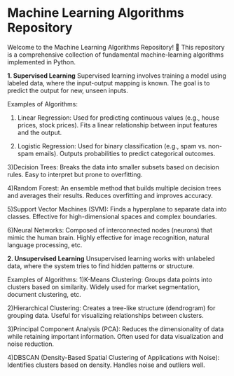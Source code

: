 # Machine Learning Algorithms Repository

Welcome to the Machine Learning Algorithms Repository! 🚀 This repository is a comprehensive collection of fundamental machine-learning algorithms implemented in Python.

**1. Supervised Learning**
Supervised learning involves training a model using labeled data, where the input-output mapping is known. The goal is to predict the output for new, unseen inputs.

Examples of Algorithms:
1) Linear Regression:
Used for predicting continuous values (e.g., house prices, stock prices).
Fits a linear relationship between input features and the output.

2) Logistic Regression:
Used for binary classification (e.g., spam vs. non-spam emails).
Outputs probabilities to predict categorical outcomes.

3)Decision Trees:
Breaks the data into smaller subsets based on decision rules.
Easy to interpret but prone to overfitting.

4)Random Forest:
An ensemble method that builds multiple decision trees and averages their results.
Reduces overfitting and improves accuracy.

5)Support Vector Machines (SVM):
Finds a hyperplane to separate data into classes.
Effective for high-dimensional spaces and complex boundaries.

6)Neural Networks:
Composed of interconnected nodes (neurons) that mimic the human brain.
Highly effective for image recognition, natural language processing, etc.

**2. Unsupervised Learning**
Unsupervised learning works with unlabeled data, where the system tries to find hidden patterns or structure.

Examples of Algorithms:
1)K-Means Clustering:
Groups data points into clusters based on similarity.
Widely used for market segmentation, document clustering, etc.

2)Hierarchical Clustering:
Creates a tree-like structure (dendrogram) for grouping data.
Useful for visualizing relationships between clusters.

3)Principal Component Analysis (PCA):
Reduces the dimensionality of data while retaining important information.
Often used for data visualization and noise reduction.

4)DBSCAN (Density-Based Spatial Clustering of Applications with Noise):
Identifies clusters based on density.
Handles noise and outliers well.

